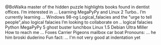    @BoWalka
     master of the hidden
     puzzle highlights books
     found in dentist offices.
   I’m interested in ...
     Learning MegaPyPy
     and Linux 2 Turbo..
  I’m currently learning ...
     Windows 98-ng
     Logical_falacies and the
     "urge to tell people",also
     logical falacies
  I’m looking to collaborate on ..
    logical falacies
    Python MegaPyPy 5
    ghost buster lunchbox
    Linux 1.5
    Debian Ultra
    Miller
  How to reach me ...
    Foxes
    Carrier Pigeons
    mailbox
    car
    boat
   Pronouns: ...
  he
  him
    broski
     duderino
 Fun fact: ...
      I'm not very
     good at 
        indentation yet
       
     

<!---
BoWalka/BoWalka is a ✨ special ✨ repository because its `README.md` (this file) appears on your GitHub profile.
You can click the Preview link to take a look at your changes.
--->
